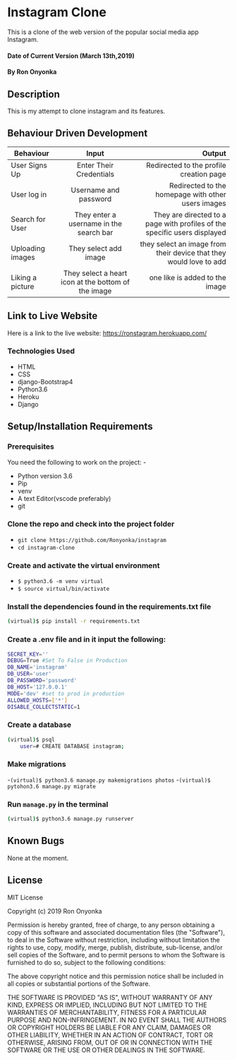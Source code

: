 # Instagram Clone
This is a clone of the web version of the popular social media app Instagram.

#### Date of Current Version (March 13th,2019)
#### By **Ron Onyonka**

## Description
This is my attempt to clone instagram and its features.


## Behaviour Driven Development
| Behaviour     | Input     | Output  |
| ------------- |:-------------:| -----:|
| User Signs Up| Enter Their Credentials| Redirected to the profile creation page|
| User log in | Username and password | Redirected to the homepage with other users images |
| Search for User| They enter a username in the search bar | They are directed to a page with profiles of the specific users displayed |
| Uploading images | They select add image| they select an image from their device that they would love to add |
| Liking a picture | They select a heart icon at the bottom of the image| one like is added to the image |

## Link to Live Website 
Here is a link to the live website: <https://ronstagram.herokuapp.com/>

### Technologies Used

- HTML
- CSS
- django-Bootstrap4
- Python3.6
- Heroku
- Django

## Setup/Installation Requirements


### Prerequisites
You need the following to work on the project: -
* Python version 3.6 
* Pip 
* venv 
* A text Editor(vscode preferably)
* git

### Clone the repo and check into the project folder

- `git clone https://github.com/Ronyonka/instagram`
- `cd instagram-clone`

### Create and activate the virtual environment

- `$ python3.6 -m venv virtual`
- `$ source virtual/bin/activate`


### Install the dependencies found in the  requirements.txt file

```bash
(virtual)$ pip install -r requirements.txt
```

### Create a .env file and in it input the following:

```bash
SECRET_KEY=''
DEBUG=True #Set To False in Production
DB_NAME='instagram'
DB_USER='user'
DB_PASSWORD='password'
DB_HOST='127.0.0.1'
MODE='dev' #set to prod in production
ALLOWED_HOSTS=['*']
DISABLE_COLLECTSTATIC=1
```
### Create a database

```bash
(virtual)$ psql
    user=# CREATE DATABASE instagram;
```

### Make migrations


-`(virtual)$ python3.6 manage.py makemigrations photos`
-`(virtual)$ pytohon3.6 manage.py migrate`


### Run `manage.py` in the terminal

```bash
(virtual)$ python3.6 manage.py runserver
```

## Known Bugs
None at the moment.

## License
MIT License

Copyright (c) 2019 Ron Onyonka

Permission is hereby granted, free of charge, to any person obtaining a copy of this software and associated documentation files (the "Software"), to deal in the Software without restriction, including without limitation the rights to use, copy, modify, merge, publish, distribute, sub-license, and/or sell copies of the Software, and to permit persons to whom the Software is furnished to do so, subject to the following conditions:

The above copyright notice and this permission notice shall be included in all copies or substantial portions of the Software.

THE SOFTWARE IS PROVIDED "AS IS", WITHOUT WARRANTY OF ANY KIND, EXPRESS OR IMPLIED, INCLUDING BUT NOT LIMITED TO THE WARRANTIES OF MERCHANTABILITY, FITNESS FOR A PARTICULAR PURPOSE AND NON-INFRINGEMENT. IN NO EVENT SHALL THE AUTHORS OR COPYRIGHT HOLDERS BE LIABLE FOR ANY CLAIM, DAMAGES OR OTHER LIABILITY, WHETHER IN AN ACTION OF CONTRACT, TORT OR OTHERWISE, ARISING FROM, OUT OF OR IN CONNECTION WITH THE SOFTWARE OR THE USE OR OTHER DEALINGS IN THE SOFTWARE.